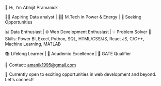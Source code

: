 👋 Hi, I'm Abhijit Pramanick

👨‍💻 Aspiring Data analyst | 🧑‍🎓 M.Tech in Power & Energy | 🚀 Seeking Opportunities

📊 Data Enthusiast | 🌐 Web Development Enthusiast | 💡 Problem Solver
🌟 Skills: Power BI, Excel, Python, SQL, HTML/CSS/JS, React JS, C/C++, Machine Learning, MATLAB

📚 Lifelong Learner | 🏅 Academic Excellence | 🤖 GATE Qualifier

📧 Contact: amanik1995@gmail.com

🌱 Currently open to exciting opportunities in web development and beyond. Let's connect!
